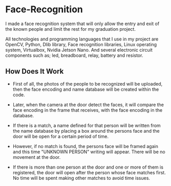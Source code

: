 # Face-Recognition

I made a face recognition system that will only allow the entry and exit of the known people and limit the rest for my graduation project.

All technologies and programming languages that I use in my project are OpenCV, Python, Dlib library, Face recognition libraries, Linux operating system, Virtualbox, Nvidia Jetson Nano. And several electronic circuit components such as; led, breadboard, relay, battery and resistor.

<h2> How Does It Work </h2>

-	First of all, the photos of the people to be recognized will be uploaded, then the face encoding and name database will be created within the code.

-	Later, when the camera at the door detect the faces, it will compare the face encoding in the frame that receives, with the face encoding in the database.

-	If there is a match, a name defined for that person will be written from the name database by placing a box around the persons face and the door will be open for a certain period of time.

-	However, if no match is found, the persons face will be framed again and this time "UNKNOWN PERSON" writing will appear. There will be no movement at the door.

-	If there is more than one person at the door and one or more of them is registered, the door will open after the person whose face matches first. No time will be spent making other matches to avoid time issues.
